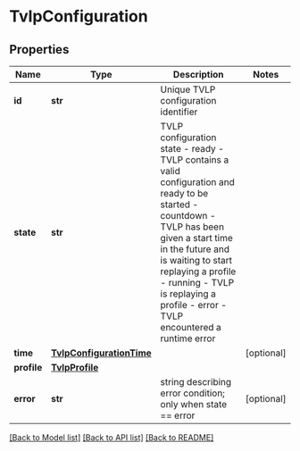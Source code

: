 # TvlpConfiguration

## Properties
Name | Type | Description | Notes
------------ | ------------- | ------------- | -------------
**id** | **str** | Unique TVLP configuration identifier | 
**state** | **str** | TVLP configuration state - ready - TVLP contains a valid configuration and ready to be started - countdown - TVLP has been given a start time in the future and is waiting to start replaying a profile - running - TVLP is replaying a profile - error - TVLP encountered a runtime error  | 
**time** | [**TvlpConfigurationTime**](TvlpConfigurationTime.md) |  | [optional] 
**profile** | [**TvlpProfile**](TvlpProfile.md) |  | 
**error** | **str** | string describing error condition; only when state &#x3D;&#x3D; error | [optional] 

[[Back to Model list]](../README.md#documentation-for-models) [[Back to API list]](../README.md#documentation-for-api-endpoints) [[Back to README]](../README.md)


